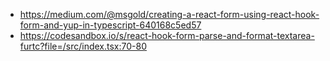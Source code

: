 - https://medium.com/@msgold/creating-a-react-form-using-react-hook-form-and-yup-in-typescript-640168c5ed57
- https://codesandbox.io/s/react-hook-form-parse-and-format-textarea-furtc?file=/src/index.tsx:70-80